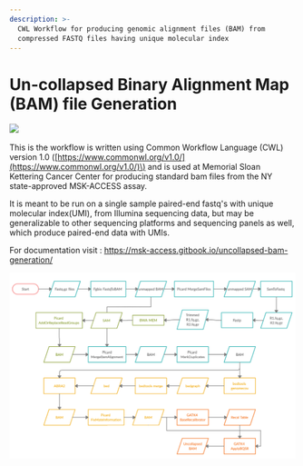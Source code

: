 ```yaml
---
description: >-
  CWL Workflow for producing genomic alignment files (BAM) from
  compressed FASTQ files having unique molecular index
---
```


# Un-collapsed Binary Alignment Map (BAM) file Generation

[![](https://travis-ci.com/msk-access/standard_bam_processing.svg?branch=feature%2Fstandard_bam_workflow)](https://travis-ci.com/msk-access/standard_bam_processing)

This is the workflow is written using Common Workflow Language \(CWL\) version 1.0 \([https://www.commonwl.org/v1.0/](https://www.commonwl.org/v1.0/)\) and is used at Memorial Sloan Kettering Cancer Center for producing standard bam files from the NY state-approved MSK-ACCESS assay.

It is meant to be run on a single sample paired-end fastq's with unique molecular index(UMI), from Illumina sequencing data, but may be generalizable to other sequencing platforms and sequencing panels as well, which produce paired-end data with UMIs.

For documentation visit : https://msk-access.gitbook.io/uncollapsed-bam-generation/

![Workflow - Overview](./docs/.gitbook/uncollapsed_bam_generation.png)
